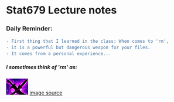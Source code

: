 # **Stat679 Lecture notes**  
### Daily Reminder:
```diff
- First thing that I learned in the class: When comes to 'rm',
- it is a powerful but dangerous weapon for your files.
- It comes from a personal experience...
```

##### *I sometimes think of 'rm' as:*
![alt text](https://github.com/XiangyangLiu66/Stat679Notes/blob/master/SangeandYasha.png)
[image source](https://dota2.gamepedia.com/Sange_and_Yasha) 
